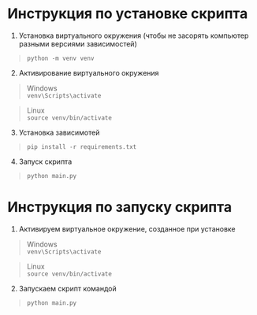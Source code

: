 # Инструкция по установке скрипта

1. Установка виртуального окружения (чтобы не засорять компьютер разными версиями зависимостей)  
>```python -m venv venv```
2. Активирование виртуального окружения  
> Windows  
> ```venv\Scripts\activate```  

>Linux  
> ```source venv/bin/activate```  
3. Установка зависимотей
> ```pip install -r requirements.txt```
4. Запуск скрипта
> ```python main.py```

# Инструкция по запуску скрипта

1. Активируем виртуальное окружение, созданное при установке
> Windows  
> ```venv\Scripts\activate```  

>Linux  
> ```source venv/bin/activate```  
2. Запускаем скрипт командой
> ```python main.py```